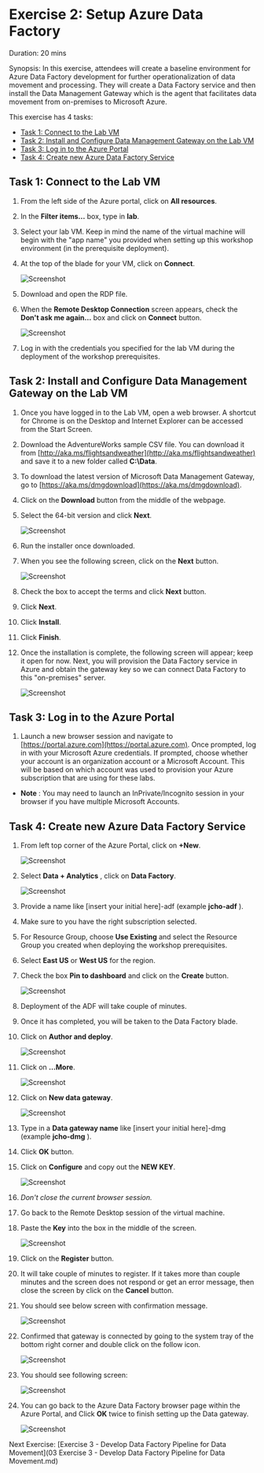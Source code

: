 # Exercise 2: Setup Azure Data Factory

Duration: 20 mins

Synopsis: In this exercise, attendees will create a baseline environment for Azure Data Factory development for further operationalization of data movement and processing. They will create a Data Factory service and then install the Data Management Gateway which is the agent that facilitates data movement from on-premises to Microsoft Azure.

This exercise has 4 tasks:

* [Task 1: Connect to the Lab VM](#task-1-connect-to-the-lab-vm)
* [Task 2: Install and Configure Data Management Gateway on the Lab VM](#task-2-install-and-configure-data-management-gateway-on-the-lab-vm)
* [Task 3: Log in to the Azure Portal](#task-3-log-in-to-the-azure-portal)
* [Task 4: Create new Azure Data Factory Service](#task-4-create-new-azure-data-factory-service)

## Task 1: Connect to the Lab VM

1. From the left side of the Azure portal, click on **All resources**.
2. In the **Filter items...** box, type in **lab**.
3. Select your lab VM. Keep in mind the name of the virtual machine will begin with the "app name" you provided when setting up this workshop environment (in the prerequisite deployment).
2. At the top of the blade for your VM, click on **Connect**.

    ![Screenshot](images/connect_to_the_lab_vm_1.png)

3. Download and open the RDP file.
1. When the **Remote Desktop Connection** screen appears, check the **Don't ask me again...** box and click on **Connect** button.

    ![Screenshot](images/ex02_connect_to_the_lab_vm_2.png)

1. Log in with the credentials you specified for the lab VM during the deployment of the workshop prerequisites.

## Task 2: Install and Configure Data Management Gateway on the Lab VM

1. Once you have logged in to the Lab VM, open a web browser. A shortcut for Chrome is on the Desktop and Internet Explorer can be accessed from the Start Screen.
2. Download the AdventureWorks sample CSV file. You can download it from [http://aka.ms/flightsandweather](http://aka.ms/flightsandweather) and save it to a new folder called **C:\Data**.
3. To download the latest version of Microsoft Data Management Gateway, go to [https://aka.ms/dmgdownload](https://aka.ms/dmgdownload).
4. Click on the **Download** button from the middle of the webpage.
5. Select the 64-bit version and click **Next**.

    ![Screenshot](images/ex02_install_and_configure_data_management_gateway_on_the_lab_vm_0.png)

1. Run the installer once downloaded.
2. When you see the following screen, click on the **Next** button.

    ![Screenshot](images/ex02_install_and_configure_data_management_gateway_on_the_lab_vm_1.png)

1. Check the box to accept the terms and click **Next** button.
2. Click **Next**.
3. Click **Install**.
4. Click **Finish**.
5. Once the installation is complete, the following screen will appear; keep it open for now. Next, you will provision the Data Factory service in Azure and obtain the gateway key so we can connect Data Factory to this &quot;on-premises&quot; server.

    ![Screenshot](images/ex02_install_and_configure_data_management_gateway_on_the_lab_vm_2.png)

## Task 3: Log in to the Azure Portal

1. Launch a new browser session and navigate to [https://portal.azure.com](https://portal.azure.com). Once prompted, log in with your Microsoft Azure credentials. If prompted, choose whether your account is an organization account or a Microsoft Account.  This will be based on which account was used to provision your Azure subscription that are using for these labs.
  - **Note** : You may need to launch an InPrivate/Incognito session in your browser if you have multiple Microsoft Accounts.

## Task 4: Create new Azure Data Factory Service

1. From left top corner of the Azure Portal, click on **+New**.

    ![Screenshot](images/ex02_create_new_azure_data_factory_service_0.png)

1. Select **Data + Analytics** , click on **Data Factory**.

    ![Screenshot](images/ex02_create_new_azure_data_factory_service_1.png)

1. Provide a name like [insert your initial here]-adf (example **jcho-adf** ).
2. Make sure to you have the right subscription selected.
3. For Resource Group, choose **Use Existing** and select the Resource Group you created when deploying the workshop prerequisites.
4. Select **East US** or **West US** for the region.
5. Check the box **Pin to dashboard** and click on the **Create** button.

    ![Screenshot](images/ex02_create_new_azure_data_factory_service_2.png)

1. Deployment of the ADF will take couple of minutes.
2. Once it has completed, you will be taken to the Data Factory blade.
3. Click on **Author and deploy**.

    ![Screenshot](images/ex02_create_new_azure_data_factory_service_3.png)

1. Click on **…More**.

    ![Screenshot](images/ex02_create_new_azure_data_factory_service_4.png)

1. Click on **New data gateway**.

    ![Screenshot](images/ex02_create_new_azure_data_factory_service_5.png)

1. Type in a **Data gateway name** like [insert your initial here]-dmg (example **jcho-dmg** ).
2. Click **OK** button.
3. Click on **Configure** and copy out the **NEW KEY**.

    ![Screenshot](images/ex02_create_new_azure_data_factory_service_11.png)

4. _Don't close the current browser session._
5. Go back to the Remote Desktop session of the virtual machine.
6. Paste the **Key** into the box in the middle of the screen.

    ![Screenshot](images/ex02_create_new_azure_data_factory_service_6.png)

1. Click on the **Register** button.
2. It will take couple of minutes to register. If it takes more than couple minutes and the screen does not respond or get an error message, then close the screen by click on the **Cancel** button.
3. You should see below screen with confirmation message.

    ![Screenshot](images/ex02_create_new_azure_data_factory_service_7.png)

1. Confirmed that gateway is connected by going to the system tray of the bottom right corner and double click on the follow icon.

    ![Screenshot](images/ex02_create_new_azure_data_factory_service_8.png)

1. You should see following screen:

    ![Screenshot](images/ex02_create_new_azure_data_factory_service_9.png)

1. You can go back to the Azure Data Factory browser page within the Azure Portal, and Click **OK** twice to finish setting up the Data gateway.

    ![Screenshot](images/ex02_create_new_azure_data_factory_service_10.png)

Next Exercise: [Exercise 3 - Develop Data Factory Pipeline for Data Movement](03 Exercise 3 - Develop Data Factory Pipeline for Data Movement.md)